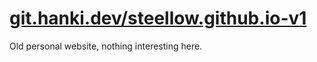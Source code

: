 # [git.hanki.dev/steellow.github.io-v1](https://git.hanki.dev/steellow.github.io-v1)

Old personal website, nothing interesting here.

